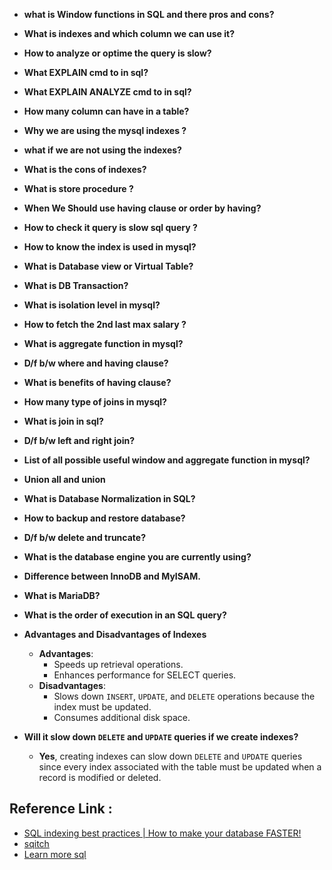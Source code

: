 - **what is Window functions in SQL and there pros and cons?**
- **What is indexes and which column we can use it?**
- **How to analyze or optime the query is slow?**
- **What EXPLAIN cmd to in sql?**
- **What EXPLAIN ANALYZE cmd to in sql?**
- **How many column can have in a table?**
- **Why we are using the mysql indexes ?**
- **what if we are not using the indexes?**
- **What is the cons of indexes?**
- **What is store procedure ?**
- **When We Should use having clause or order by having?**
- **How to check it query is slow sql query ?**
- **How to know the index is used in mysql?**
- **What is Database view or Virtual Table?**
- **What is DB Transaction?**
- **What is isolation level in mysql?**
- **How to fetch the 2nd last max salary ?**
- **What is aggregate function in mysql?**
- **D/f b/w where and having clause?**
- **What is benefits of having clause?**
- **How many type of joins in mysql?**
- **What is join in sql?**
- **D/f b/w left and right join?**
- **List of all possible useful window and aggregate function in mysql?**
- **Union all and union**
- **What is Database Normalization in SQL?**
- **How to backup and restore database?**
- **D/f b/w delete and truncate?**
- **What is the database engine you are currently using?**
- **Difference between InnoDB and MyISAM.**
- **What is MariaDB?**
- **What is the order of execution in an SQL query?**
- **Advantages and Disadvantages of Indexes**
   - **Advantages**:
     - Speeds up retrieval operations.
     - Enhances performance for SELECT queries.
   - **Disadvantages**:
     - Slows down `INSERT`, `UPDATE`, and `DELETE` operations because the index must be updated.
     - Consumes additional disk space.

- **Will it slow down `DELETE` and `UPDATE` queries if we create indexes?**
   - **Yes**, creating indexes can slow down `DELETE` and `UPDATE` queries since every index associated with the table must be updated when a record is modified or deleted.



## Reference Link :
- [SQL indexing best practices | How to make your database FASTER!](https://youtu.be/BIlFTFrEFOI?si=1GpXZYln5MrNKQvS)
- [sqitch](https://sqitch.org/)
- [Learn more sql](https://www.youtube.com/@techTFQ/playlists)



